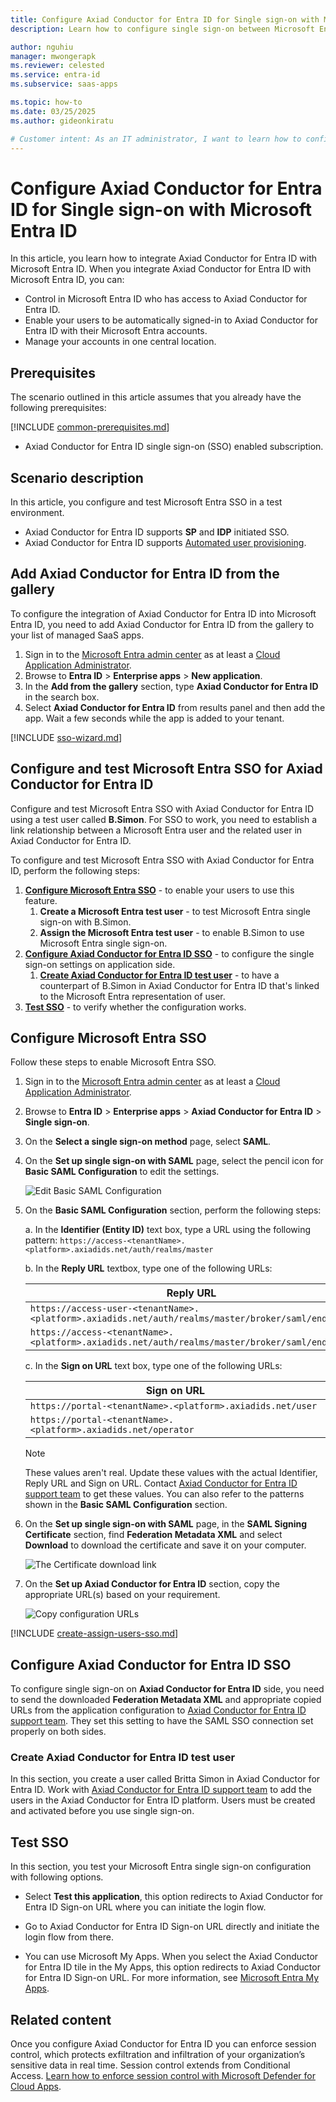 ```yaml
---
title: Configure Axiad Conductor for Entra ID for Single sign-on with Microsoft Entra ID
description: Learn how to configure single sign-on between Microsoft Entra ID and Axiad Conductor for Entra ID.

author: nguhiu
manager: mwongerapk
ms.reviewer: celested
ms.service: entra-id
ms.subservice: saas-apps

ms.topic: how-to
ms.date: 03/25/2025
ms.author: gideonkiratu

# Customer intent: As an IT administrator, I want to learn how to configure single sign-on between Microsoft Entra ID and Axiad Conductor for Entra ID so that I can control who has access to Axiad Conductor for Entra ID, enable automatic sign-in with Microsoft Entra accounts, and manage my accounts in one central location.
---
```


# Configure Axiad Conductor for Entra ID for Single sign-on with Microsoft Entra ID

In this article,  you learn how to integrate Axiad Conductor for Entra ID with Microsoft Entra ID. When you integrate Axiad Conductor for Entra ID with Microsoft Entra ID, you can:

* Control in Microsoft Entra ID who has access to Axiad Conductor for Entra ID.
* Enable your users to be automatically signed-in to Axiad Conductor for Entra ID with their Microsoft Entra accounts.
* Manage your accounts in one central location.

## Prerequisites

The scenario outlined in this article assumes that you already have the following prerequisites:

[!INCLUDE [common-prerequisites.md](~/identity/saas-apps/includes/common-prerequisites.md)]
* Axiad Conductor for Entra ID single sign-on (SSO) enabled subscription.

## Scenario description

In this article,  you configure and test Microsoft Entra SSO in a test environment.

* Axiad Conductor for Entra ID supports **SP** and **IDP** initiated SSO.
* Axiad Conductor for Entra ID supports [Automated user provisioning](axiad-cloud-provisioning-tutorial.md).

## Add Axiad Conductor for Entra ID from the gallery

To configure the integration of Axiad Conductor for Entra ID into Microsoft Entra ID, you need to add Axiad Conductor for Entra ID from the gallery to your list of managed SaaS apps.

1. Sign in to the [Microsoft Entra admin center](https://entra.microsoft.com) as at least a [Cloud Application Administrator](~/identity/role-based-access-control/permissions-reference.md#cloud-application-administrator).
1. Browse to **Entra ID** > **Enterprise apps** > **New application**.
1. In the **Add from the gallery** section, type **Axiad Conductor for Entra ID** in the search box.
1. Select **Axiad Conductor for Entra ID** from results panel and then add the app. Wait a few seconds while the app is added to your tenant.

 [!INCLUDE [sso-wizard.md](~/identity/saas-apps/includes/sso-wizard.md)]

<a name='configure-and-test-azure-ad-sso-for-axiad-cloud'></a>

## Configure and test Microsoft Entra SSO for Axiad Conductor for Entra ID

Configure and test Microsoft Entra SSO with Axiad Conductor for Entra ID using a test user called **B.Simon**. For SSO to work, you need to establish a link relationship between a Microsoft Entra user and the related user in Axiad Conductor for Entra ID.

To configure and test Microsoft Entra SSO with Axiad Conductor for Entra ID, perform the following steps:

1. **[Configure Microsoft Entra SSO](#configure-azure-ad-sso)** - to enable your users to use this feature.
    1. **Create a Microsoft Entra test user** - to test Microsoft Entra single sign-on with B.Simon.
    1. **Assign the Microsoft Entra test user** - to enable B.Simon to use Microsoft Entra single sign-on.
1. **[Configure Axiad Conductor for Entra ID SSO](#configure-axiad-conductor-for-entra-id-sso)** - to configure the single sign-on settings on application side.
    1. **[Create Axiad Conductor for Entra ID test user](#create-axiad-conductor-for-entra-id-test-user)** - to have a counterpart of B.Simon in Axiad Conductor for Entra ID that's linked to the Microsoft Entra representation of user.
1. **[Test SSO](#test-sso)** - to verify whether the configuration works.

<a name='configure-azure-ad-sso'></a>

## Configure Microsoft Entra SSO

Follow these steps to enable Microsoft Entra SSO.

1. Sign in to the [Microsoft Entra admin center](https://entra.microsoft.com) as at least a [Cloud Application Administrator](~/identity/role-based-access-control/permissions-reference.md#cloud-application-administrator).
1. Browse to **Entra ID** > **Enterprise apps** > **Axiad Conductor for Entra ID** > **Single sign-on**.
1. On the **Select a single sign-on method** page, select **SAML**.
1. On the **Set up single sign-on with SAML** page, select the pencil icon for **Basic SAML Configuration** to edit the settings.

   ![Edit Basic SAML Configuration](common/edit-urls.png)

1. On the **Basic SAML Configuration** section, perform the following steps: 

    a. In the **Identifier (Entity ID)** text box, type a URL using the following pattern:
    `https://access-<tenantName>.<platform>.axiadids.net/auth/realms/master`

    b. In the **Reply URL** textbox, type one of the following URLs:

    | Reply URL |
    |----|
    | `https://access-user-<tenantName>.<platform>.axiadids.net/auth/realms/master/broker/saml/endpoint` |
    | `https://access-<tenantName>.<platform>.axiadids.net/auth/realms/master/broker/saml/endpoint` |

    c. In the **Sign on URL** text box, type one of the following URLs:  

    | Sign on URL |
    |----|
    | `https://portal-<tenantName>.<platform>.axiadids.net/user` |
    | `https://portal-<tenantName>.<platform>.axiadids.net/operator` |

	> [!NOTE]
	> These values aren't real. Update these values with the actual Identifier, Reply URL and Sign on URL. Contact [Axiad Conductor for Entra ID support team](mailto:support@axiad.com) to get these values. You can also refer to the patterns shown in the **Basic SAML Configuration** section.

1. On the **Set up single sign-on with SAML** page, in the **SAML Signing Certificate** section,  find **Federation Metadata XML** and select **Download** to download the certificate and save it on your computer.

	![The Certificate download link](common/metadataxml.png)

1. On the **Set up Axiad Conductor for Entra ID** section, copy the appropriate URL(s) based on your requirement.

	![Copy configuration URLs](common/copy-configuration-urls.png)

<a name='create-an-azure-ad-test-user'></a>

[!INCLUDE [create-assign-users-sso.md](~/identity/saas-apps/includes/create-assign-users-sso.md)]

## Configure Axiad Conductor for Entra ID SSO

To configure single sign-on on **Axiad Conductor for Entra ID** side, you need to send the downloaded **Federation Metadata XML** and appropriate copied URLs from the application configuration to [Axiad Conductor for Entra ID support team](mailto:support@axiad.com). They set this setting to have the SAML SSO connection set properly on both sides.

### Create Axiad Conductor for Entra ID test user

In this section, you create a user called Britta Simon in Axiad Conductor for Entra ID. Work with [Axiad Conductor for Entra ID support team](mailto:support@axiad.com) to add the users in the Axiad Conductor for Entra ID platform. Users must be created and activated before you use single sign-on.

## Test SSO

In this section, you test your Microsoft Entra single sign-on configuration with following options. 

* Select **Test this application**, this option redirects to Axiad Conductor for Entra ID Sign-on URL where you can initiate the login flow. 

* Go to Axiad Conductor for Entra ID Sign-on URL directly and initiate the login flow from there.

* You can use Microsoft My Apps. When you select the Axiad Conductor for Entra ID tile in the My Apps, this option redirects to Axiad Conductor for Entra ID Sign-on URL. For more information, see [Microsoft Entra My Apps](/azure/active-directory/manage-apps/end-user-experiences#azure-ad-my-apps).

## Related content

Once you configure Axiad Conductor for Entra ID you can enforce session control, which protects exfiltration and infiltration of your organization’s sensitive data in real time. Session control extends from Conditional Access. [Learn how to enforce session control with Microsoft Defender for Cloud Apps](/cloud-app-security/proxy-deployment-aad).
